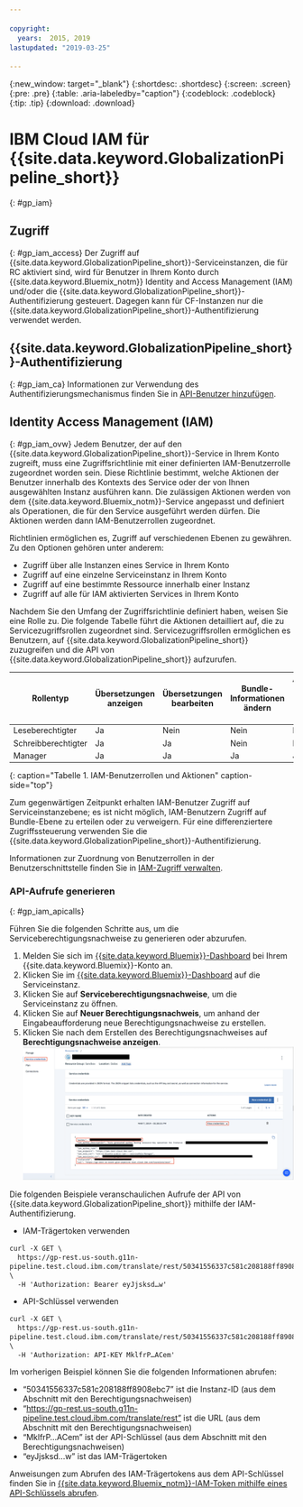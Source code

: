 ```yaml
---

copyright:
  years:  2015, 2019
lastupdated: "2019-03-25"

---
```


{:new_window: target="_blank"}
{:shortdesc: .shortdesc}
{:screen: .screen}
{:pre: .pre}
{:table: .aria-labeledby="caption"}
{:codeblock: .codeblock}
{:tip: .tip}
{:download: .download}


# IBM Cloud IAM für {{site.data.keyword.GlobalizationPipeline_short}}
{: #gp_iam}

## Zugriff
{: #gp_iam_access}
Der Zugriff auf {{site.data.keyword.GlobalizationPipeline_short}}-Serviceinstanzen, die für RC aktiviert sind, wird für Benutzer in Ihrem Konto durch {{site.data.keyword.Bluemix_notm}} Identity and Access Management (IAM) und/oder die {{site.data.keyword.GlobalizationPipeline_short}}-Authentifizierung gesteuert. Dagegen kann für CF-Instanzen nur die {{site.data.keyword.GlobalizationPipeline_short}}-Authentifizierung verwendet werden. 

## {{site.data.keyword.GlobalizationPipeline_short}}-Authentifizierung
{: #gp_iam_ca}
Informationen zur Verwendung des Authentifizierungsmechanismus finden Sie in [API-Benutzer hinzufügen](/docs/services/GlobalizationPipeline/managetranslations.html#adduser).


## Identity Access Management (IAM)
{: #gp_iam_ovw}
Jedem Benutzer, der auf den {{site.data.keyword.GlobalizationPipeline_short}}-Service in Ihrem Konto zugreift, muss eine Zugriffsrichtlinie mit einer definierten IAM-Benutzerrolle zugeordnet worden sein. Diese Richtlinie bestimmt, welche Aktionen der Benutzer innerhalb des Kontexts des Service oder der von Ihnen ausgewählten Instanz ausführen kann. Die zulässigen Aktionen werden von dem {{site.data.keyword.Bluemix_notm}}-Service angepasst und definiert als Operationen, die für den Service ausgeführt werden dürfen. Die Aktionen werden dann IAM-Benutzerrollen zugeordnet. 

Richtlinien ermöglichen es, Zugriff auf verschiedenen Ebenen zu gewähren. Zu den Optionen gehören unter anderem:

* Zugriff über alle Instanzen eines Service in Ihrem Konto
* Zugriff auf eine einzelne Serviceinstanz in Ihrem Konto
* Zugriff auf eine bestimmte Ressource innerhalb einer Instanz
* Zugriff auf alle für IAM aktivierten Services in Ihrem Konto

Nachdem Sie den Umfang der Zugriffsrichtlinie definiert haben, weisen Sie eine Rolle zu. Die folgende Tabelle führt die Aktionen detailliert auf, die zu Servicezugriffsrollen zugeordnet sind. Servicezugriffsrollen ermöglichen es Benutzern, auf {{site.data.keyword.GlobalizationPipeline_short}} zuzugreifen und die API von {{site.data.keyword.GlobalizationPipeline_short}} aufzurufen. 

| **Rollentyp** | **Übersetzungen anzeigen** | **Übersetzungen bearbeiten** | **Bundle-Informationen ändern** | **Anforderungen für professionelle Übersetzung erstellen** | **Anforderungen für professionelle Übersetzung anzeigen** |
|---------------|-----------------------|-----------------------|-------------------------------|----------------------------------------------|--------------------------------------------|
| Leseberechtigter | Ja | Nein | Nein | Nein | Nein |
| Schreibberechtigter | Ja | Ja | Nein | Nein | Ja |
| Manager       | Ja | Ja | Ja | Ja | Ja |
{: caption="Tabelle 1. IAM-Benutzerrollen und Aktionen" caption-side="top"}

Zum gegenwärtigen Zeitpunkt erhalten IAM-Benutzer Zugriff auf Serviceinstanzebene; es ist nicht möglich, IAM-Benutzern Zugriff auf Bundle-Ebene zu erteilen oder zu verweigern. Für eine differenziertere Zugriffssteuerung verwenden Sie die {{site.data.keyword.GlobalizationPipeline_short}}-Authentifizierung. 

Informationen zur Zuordnung von Benutzerrollen in der Benutzerschnittstelle finden Sie in [IAM-Zugriff verwalten](/docs/iam/iammanidaccser.html#iammanidaccser).

### API-Aufrufe generieren
{: #gp_iam_apicalls}

Führen Sie die folgenden Schritte aus, um die Serviceberechtigungsnachweise zu generieren oder abzurufen. 
1. Melden Sie sich im [{{site.data.keyword.Bluemix}}-Dashboard](https://cloud.ibm.com/) bei Ihrem {{site.data.keyword.Bluemix}}-Konto an. 
2. Klicken Sie im [{{site.data.keyword.Bluemix}}-Dashboard](https://cloud.ibm.com/) auf die Serviceinstanz. 
3. Klicken Sie auf **Serviceberechtigungsnachweise**, um die Serviceinstanz zu öffnen.  
4. Klicken Sie auf **Neuer Berechtigungsnachweis**, um anhand der Eingabeaufforderung neue Berechtigungsnachweise zu erstellen. 
5. Klicken Sie nach dem Erstellen des Berechtigungsnachweises auf **Berechtigungsnachweise anzeigen**.
![Screenshot mit Informationen zu einem API-Beispielschlüssel](images/gp_iam_apicalls.gif)

Die folgenden Beispiele veranschaulichen Aufrufe der API von {{site.data.keyword.GlobalizationPipeline_short}} mithilfe der IAM-Authentifizierung. 

* IAM-Trägertoken verwenden
```
curl -X GET \
  https://gp-rest.us-south.g11n-pipeline.test.cloud.ibm.com/translate/rest/50341556337c581c208188ff8908ebc7/v2/bundles \
  -H 'Authorization: Bearer eyJjsksd…w'
```

* API-Schlüssel verwenden
```
curl -X GET \
  https://gp-rest.us-south.g11n-pipeline.test.cloud.ibm.com/translate/rest/50341556337c581c208188ff8908ebc7/v2/bundles \
  -H 'Authorization: API-KEY MklfrP…ACem'
```
Im vorherigen Beispiel können Sie die folgenden Informationen abrufen:
* “50341556337c581c208188ff8908ebc7” ist die Instanz-ID (aus dem Abschnitt mit den Berechtigungsnachweisen)
* “https://gp-rest.us-south.g11n-pipeline.test.cloud.ibm.com/translate/rest” ist die URL (aus dem Abschnitt mit den Berechtigungsnachweisen)
* “MklfrP…ACem” ist der API-Schlüssel (aus dem Abschnitt mit den Berechtigungsnachweisen)
* “eyJjsksd…w” ist das IAM-Trägertoken

Anweisungen zum Abrufen des IAM-Trägertokens aus dem API-Schlüssel finden Sie in [{{site.data.keyword.Bluemix_notm}}-IAM-Token mithilfe eines API-Schlüssels abrufen](/docs/iam?topic=iam-iamtoken_from_apikey#iamtoken_from_apikey). 
